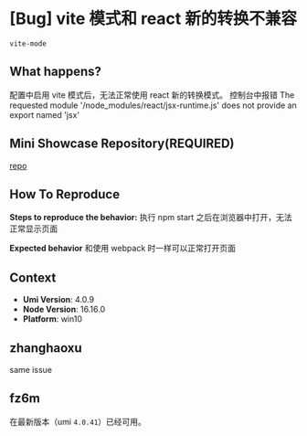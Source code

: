 # [Bug] vite 模式和 react 新的转换不兼容

`vite-mode`

## What happens?

配置中启用 vite 模式后，无法正常使用 react 新的转换模式。
控制台中报错 The requested module '/node_modules/react/jsx-runtime.js' does not provide an export named 'jsx'

## Mini Showcase Repository(REQUIRED)

[repo](https://github.com/urielvan/umi-vite-jsx)

## How To Reproduce

**Steps to reproduce the behavior:**
执行 npm start 之后在浏览器中打开，无法正常显示页面

**Expected behavior**
和使用 webpack 时一样可以正常打开页面

## Context

- **Umi Version**: 4.0.9
- **Node Version**: 16.16.0
- **Platform**: win10

## zhanghaoxu

same issue

## fz6m

在最新版本（umi `4.0.41`）已经可用。
